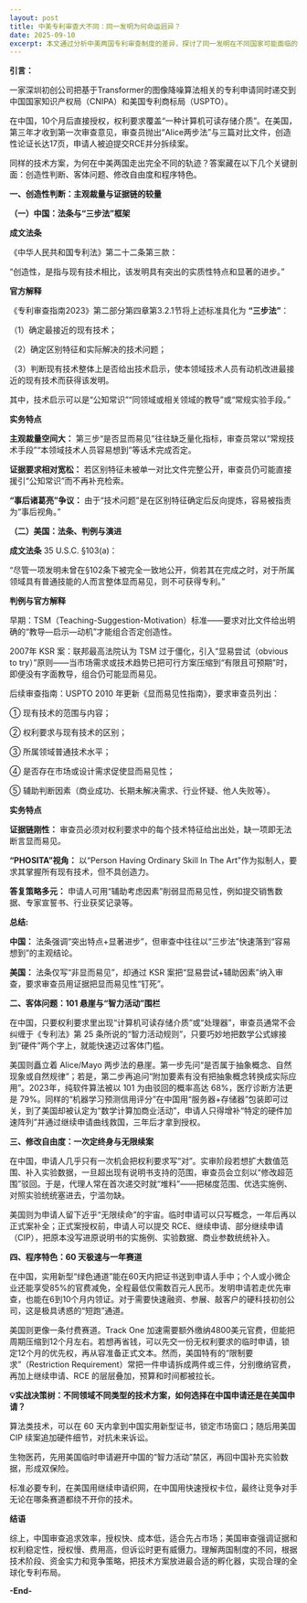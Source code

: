```yaml
---
layout: post
title: 中美专利审查大不同：同一发明为何命运迥异？
date: 2025-09-10
excerpt: 本文通过分析中美两国专利审查制度的差异，探讨了同一发明在不同国家可能面临的不同命运。摘要介绍了创造性判断、客体问题、修改自由度和程序特色四个关键剖面，并提出了实战决策树，帮助企业根据技术方案特点选择在中国或美国申请专利。
---
```


**引言：**

一家深圳初创公司把基于Transformer的图像降噪算法相关的专利申请同时递交到中国国家知识产权局（CNIPA）和美国专利商标局（USPTO）。

在中国，10个月后直接授权，权利要求覆盖“一种计算机可读存储介质”。在美国，第三年才收到第一次审查意见，审查员抛出“Alice两步法”与三篇对比文件，创造性论证长达17页，申请人被迫提交RCE并分拆续案。

同样的技术方案，为何在中美两国走出完全不同的轨迹？答案藏在以下几个关键剖面：创造性判断、客体问题、修改自由度和程序特色。

**一、创造性判断：主观裁量与证据链的较量**

**（一）中国：法条与“三步法”框架**

**成文法条**

《中华人民共和国专利法》第二十二条第三款：

“创造性，是指与现有技术相比，该发明具有突出的实质性特点和显著的进步。”

**官方解释**

《专利审查指南2023》第二部分第四章第3.2.1节将上述标准具化为 **“三步法”**：

（1）确定最接近的现有技术；

（2）确定区别特征和实际解决的技术问题；

（3）判断现有技术整体上是否给出技术启示，使本领域技术人员有动机改进最接近的现有技术而获得该发明。

其中，技术启示可以是“公知常识”“同领域或相关领域的教导”或“常规实验手段。”

**实务特点**

**主观裁量空间大：** 第三步“是否显而易见”往往缺乏量化指标，审查员常以“常规技术手段”“本领域技术人员容易想到”等话术完成否定。

**证据要求相对宽松：** 若区别特征未被单一对比文件完整公开，审查员仍可能直接援引“公知常识”而不再补充检索。

**“事后诸葛亮”争议：** 由于“技术问题”是在区别特征确定后反向提炼，容易被指责为“事后视角。”

**（二）美国：法条、判例与演进**

**成文法条** 35 U.S.C. §103(a)：

“尽管一项发明未曾在§102条下被完全一致地公开，倘若其在完成之时，对于所属领域具有普通技能的人而言整体显而易见，则不可获得专利。”

**判例与官方解释**

早期：TSM（Teaching-Suggestion-Motivation）标准——要求对比文件给出明确的“教导—启示—动机”才能组合否定创造性。

2007年 KSR 案：联邦最高法院认为 TSM 过于僵化，引入“显易尝试（obvious to try）”原则——当市场需求或技术趋势已把可行方案压缩到“有限且可预期”时，即便没有字面教导，组合仍可能显而易见。

后续审查指南：USPTO 2010 年更新《显而易见性指南》，要求审查员列出：

① 现有技术的范围与内容；

② 权利要求与现有技术的区别；

③ 所属领域普通技术水平；

④ 是否存在市场或设计需求促使显而易见性；

⑤ 辅助判断因素（商业成功、长期未解决需求、行业怀疑、他人失败等）。

**实务特点**

**证据链刚性：** 审查员必须对权利要求中的每个技术特征给出出处，缺一项即无法断言显而易见。

**“PHOSITA”视角：** 以“Person Having Ordinary Skill In The Art”作为拟制人，要求其掌握所有现有技术，但不具创造力。

**答复策略多元：** 申请人可用“辅助考虑因素”削弱显而易见性，例如提交销售数据、专家宣誓书、行业获奖记录等。

**总结:**

**中国：** 法条强调“突出特点+显著进步”，但审查中往往以“三步法”快速落到“容易想到”的主观结论。

**美国：** 法条仅写“非显而易见”，却通过 KSR 案把“显易尝试+辅助因素”纳入审查，要求审查员用证据把显而易见性“钉死”。

**二、客体问题：101 悬崖与“智力活动”围栏**

在中国，只要权利要求里出现“计算机可读存储介质”或“处理器”，审查员通常不会纠缠于《专利法》第 25 条所说的“智力活动规则”，只要巧妙地把数学公式嫁接到“硬件”两个字上，就能快速迈过客体门槛。

美国则矗立着 Alice/Mayo 两步法的悬崖。第一步先问“是否属于抽象概念、自然现象或自然规律”；若是，第二步再追问“附加要素有没有把抽象概念转换成实际应用”。2023年，纯软件算法被以 101 为由驳回的概率高达 68%，医疗诊断方法更是 79%。同样的“机器学习预测信用评分”在中国用“服务器+存储器”包装即可过关，到了美国却被认定为“数学计算加商业活动”，申请人只得增补“特定的硬件加速阵列”并通过继续申请曲线救国，三年后才拿到授权。

**三、修改自由度：一次定终身与无限续案**

在中国，申请人几乎只有一次机会把权利要求写“对”。实审阶段若想扩大数值范围、补入实验数据，一旦超出现有说明书支持的范围，审查员会立刻以“修改超范围”驳回。于是，代理人常在首次递交时就“堆料”——把梯度范围、优选实施例、对照实验统统塞进去，宁滥勿缺。

美国则为申请人留下近乎“无限续命”的宇宙。临时申请可以只写概念，一年后再以正式案补全；正式案授权前，申请人可以提交 RCE、继续申请、部分继续申请（CIP），把原本没写进原说明书的实施例、实验数据、商业参数统统补入。

**四、程序特色：60 天极速与一年赛道**

在中国，实用新型“绿色通道”能在60天内把证书送到申请人手中；个人或小微企业还能享受85%的官费减免，全程最低仅需数百元人民币。发明申请若走优先审查，也能在6到10个月内领证。对于需要快速融资、参展、敲客户的硬科技初创公司，这是极具诱惑的“短跑”通道。

美国则更像一条付费赛道。Track One 加速需要额外缴纳4800美元官费，但能把周期压缩到12个月左右。若想再省钱，可以先交一份无权利要求的临时申请，锁定12个月的优先权，再从容准备正式文本。然而，美国特有的“限制要求”（Restriction Requirement）常把一件申请拆成两件或三件，分别缴纳官费，再加上继续申请、RCE 的层层叠加，预算和时间都被拉长。

**💡实战决策树：不同领域不同类型的技术方案，如何选择在中国申请还是在美国申请？**

算法类技术，可以在 60 天内拿到中国实用新型证书，锁定市场窗口；随后用美国 CIP 续案追加硬件细节，对抗未来诉讼。

生物医药，先用美国临时申请避开中国的“智力活动”禁区，再回中国补充实验数据，形成双保险。

标准必要专利，在美国用继续申请织网，在中国用快速授权卡位，最终让竞争对手无论在哪条赛道都绕不开你的技术。

**结语**

综上，中国审查追求效率，授权快、成本低，适合先占市场；美国审查强调证据和权利稳定性，授权慢、费用高，但诉讼时更有威慑力。理解两国制度的不同，根据技术阶段、资金实力和竞争策略，把技术方案放进最合适的孵化器，实现合理的全球化专利布局。

**-End-**